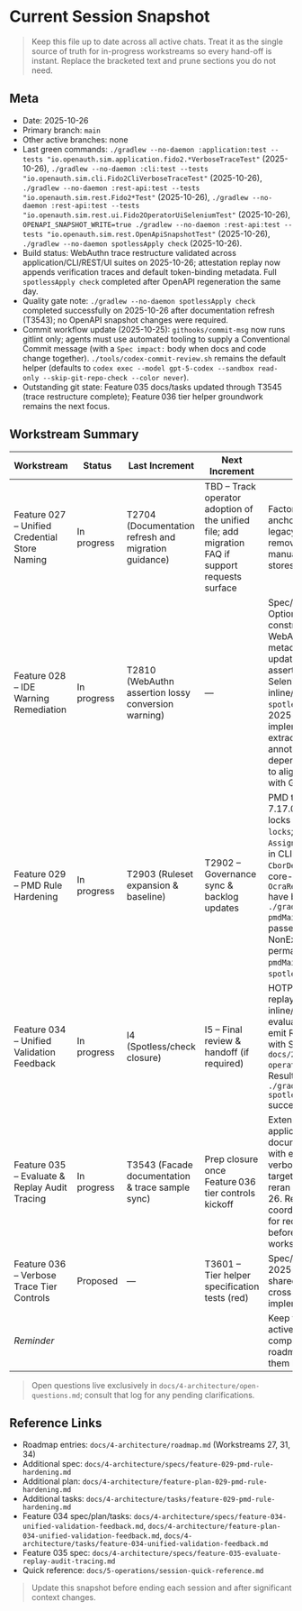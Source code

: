 # Current Session Snapshot

> Keep this file up to date across all active chats. Treat it as the single source of truth for in-progress workstreams so every hand-off is instant. Replace the bracketed text and prune sections you do not need.

## Meta
- Date: 2025-10-26
- Primary branch: `main`
- Other active branches: none
- Last green commands: `./gradlew --no-daemon :application:test --tests "io.openauth.sim.application.fido2.*VerboseTraceTest"` (2025-10-26), `./gradlew --no-daemon :cli:test --tests "io.openauth.sim.cli.Fido2CliVerboseTraceTest"` (2025-10-26), `./gradlew --no-daemon :rest-api:test --tests "io.openauth.sim.rest.Fido2*Test"` (2025-10-26), `./gradlew --no-daemon :rest-api:test --tests "io.openauth.sim.rest.ui.Fido2OperatorUiSeleniumTest"` (2025-10-26), `OPENAPI_SNAPSHOT_WRITE=true ./gradlew --no-daemon :rest-api:test --tests "io.openauth.sim.rest.OpenApiSnapshotTest"` (2025-10-26), `./gradlew --no-daemon spotlessApply check` (2025-10-26).
- Build status: WebAuthn trace restructure validated across application/CLI/REST/UI suites on 2025-10-26; attestation replay now appends verification traces and default token-binding metadata. Full `spotlessApply check` completed after OpenAPI regeneration the same day.
- Quality gate note: `./gradlew --no-daemon spotlessApply check` completed successfully on 2025-10-26 after documentation refresh (T3543); no OpenAPI snapshot changes were required.
- Commit workflow update (2025-10-25): `githooks/commit-msg` now runs gitlint only; agents must use automated tooling to supply a Conventional Commit message (with a `Spec impact:` body when docs and code change together). `./tools/codex-commit-review.sh` remains the default helper (defaults to `codex exec --model gpt-5-codex --sandbox read-only --skip-git-repo-check --color never`).
- Outstanding git state: Feature 035 docs/tasks updated through T3545 (trace restructure complete); Feature 036 tier helper groundwork remains the next focus.

## Workstream Summary
| Workstream | Status | Last Increment | Next Increment | Notes |
|------------|--------|----------------|----------------|-------|
| Feature 027 – Unified Credential Store Naming | In progress | T2704 (Documentation refresh and migration guidance) | TBD – Track operator adoption of the unified file; add migration FAQ if support requests surface | Factory/CLI/REST defaults anchored to `credentials.db`; legacy fallback checks removed, docs now instruct manual migration for existing stores. |
| Feature 028 – IDE Warning Remediation | In progress | T2810 (WebAuthn assertion lossy conversion warning) | — | Spec/plan/tasks added, Option B locked, TOTP constructors cleaned, WebAuthn attestation/REST metadata assertions updated; CLI/REST tests assert generated OTPs, Selenium suites verify inline/replay controls, full `spotlessApply check` passes; 2025-10-19 clarifications implemented (DTO extraction + SpotBugs annotation export); rest-api dependency lock refreshed to align `checker-qual` 3.51.1 with Gradle force. |
| Feature 029 – PMD Rule Hardening | In progress | T2903 (Ruleset expansion & baseline) | T2902 – Governance sync & backlog updates | PMD toolVersion bumped to 7.17.0 with dependency locks refreshed via `--write-locks`; legacy `AssignmentInOperand` findings in CLI `MaintenanceCli`, core `CborDecoder`/`SimpleJson`, and core-ocra `OcraReplayVerifierBenchmark` have been refactored and `./gradlew --no-daemon pmdMain pmdTest` now passes; NonExhaustiveSwitch added permanently with green `pmdMain pmdTest` + `spotlessApply check`. |
| Feature 034 – Unified Validation Feedback | In progress | I4 (Spotless/check closure) | I5 – Final review & handoff (if required) | HOTP inline/replay, TOTP replay, WebAuthn inline/attestation, and OCRA evaluate/replay flows now emit ResultCard messaging with Selenium coverage. `docs/2-how-to/use-ocra-operator-ui.md` covers the ResultCard behaviour and `./gradlew --no-daemon spotlessApply check` succeeded on 2025-10-22. |
| Feature 035 – Evaluate & Replay Audit Tracing | In progress | T3543 (Facade documentation & trace sample sync) | Prep closure once Feature 036 tier controls kickoff | Extension parser feeds application/CLI/REST traces, documentation refreshed with extension-aware verbose examples, and targeted WebAuthn suites reran green on 2025-10-26. Remaining follow-up: coordinate with Feature 036 for redaction tier helpers before formally closing the workstream. |
| Feature 036 – Verbose Trace Tier Controls | Proposed | — | T3601 – Tier helper specification tests (red) | Spec/plan/tasks drafted 2025-10-25 to deliver shared tier helper and cross-protocol tagging; implementation yet to begin. |
| _Reminder_ |  |  |  | Keep this table limited to active workstreams; move completed features to the roadmap instead of tracking them here. |

> Open questions live exclusively in `docs/4-architecture/open-questions.md`; consult that log for any pending clarifications.

## Reference Links
- Roadmap entries: `docs/4-architecture/roadmap.md` (Workstreams 27, 31, 34)
- Additional spec: `docs/4-architecture/specs/feature-029-pmd-rule-hardening.md`
- Additional plan: `docs/4-architecture/feature-plan-029-pmd-rule-hardening.md`
- Additional tasks: `docs/4-architecture/tasks/feature-029-pmd-rule-hardening.md`
- Feature 034 spec/plan/tasks: `docs/4-architecture/specs/feature-034-unified-validation-feedback.md`, `docs/4-architecture/feature-plan-034-unified-validation-feedback.md`, `docs/4-architecture/tasks/feature-034-unified-validation-feedback.md`
- Feature 035 spec: `docs/4-architecture/specs/feature-035-evaluate-replay-audit-tracing.md`
- Quick reference: `docs/5-operations/session-quick-reference.md`

> Update this snapshot before ending each session and after significant context changes.
